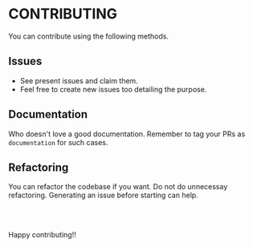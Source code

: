 # CONTRIBUTING

You can contribute using the following methods.

## Issues

- See present issues and claim them.
- Feel free to create new issues too detailing the purpose.

## Documentation

Who doesn't love a good documentation. Remember to tag your PRs as `documentation` for such cases.

## Refactoring

You can refactor the codebase if you want. Do not do unnecessay refactoring. Generating an issue before starting can help.

<br><br>

Happy contributing!!